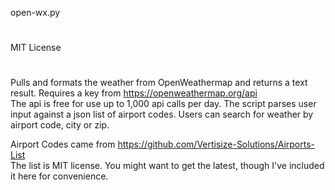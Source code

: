 open-wx.py
#
MIT License
#
Pulls and formats the weather from OpenWeathermap and returns a text result.
Requires a key from https://openweathermap.org/api  
The api is free for use up to 1,000 api calls per day.
The script parses user input against a json list of airport codes. 
Users can search for weather by airport code, city or zip.

Airport Codes came from https://github.com/Vertisize-Solutions/Airports-List  
The list is MIT license. You might want to get the latest, though I've included it here for convenience.
